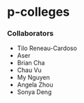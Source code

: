 # p-colleges

### Collaborators

- Tilo Reneau-Cardoso
- Aser
- Brian Cha
- Chau Vu
- My Nguyen
- Angela Zhou
- Sonya Deng
